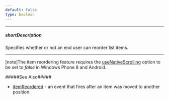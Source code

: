 ```yaml
---
default: false
type: boolean
---
```

---
##### shortDescription
Specifies whether or not an end user can reorder list items.

---
[note]The item reordering feature requires the [useNativeScrolling](/api-reference/10%20UI%20Widgets/dxList/1%20Configuration/useNativeScrolling.md '/Documentation/ApiReference/UI_Widgets/dxList/Configuration/#useNativeScrolling') option to be set to *false* in Windows Phone 8 and Android.

#####See Also#####
- [itemReordered](/api-reference/10%20UI%20Widgets/dxList/4%20Events/itemReordered.md '/Documentation/ApiReference/UI_Widgets/dxList/Events/#itemReordered') - an event that fires after an item was moved to another position.